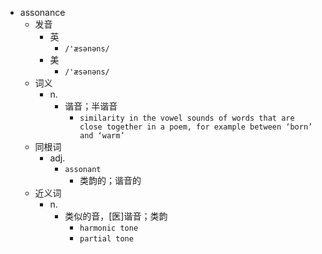 - assonance
  - 发音
    - 英
      - `/'æsənəns/`
    - 美
      - `/'æsənəns/`
  - 词义
    - n.
      - 谐音；半谐音
        - `similarity in the vowel sounds of words that are close together in a poem, for example between ‘born’ and ‘warm’`
  - 同根词
    - adj.
      - `assonant`
        - 类韵的；谐音的
  - 近义词
    - n.
      - 类似的音，[医]谐音；类韵
        - `harmonic tone`
        - `partial tone`
